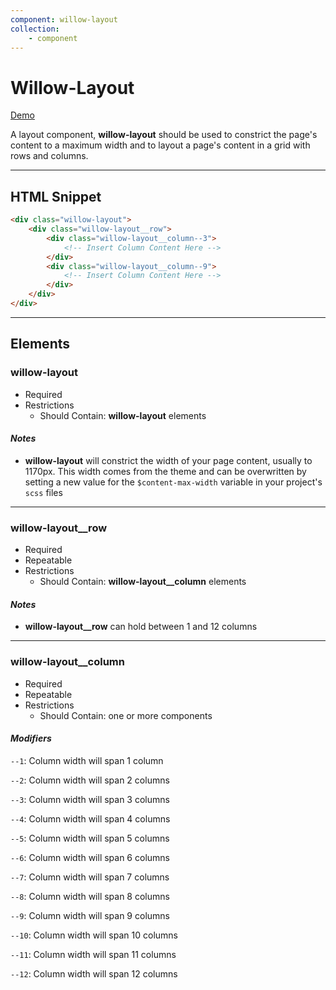 ```yaml
---
component: willow-layout
collection: 
    - component
---
```

# **Willow-Layout**

[Demo](http://codepen.io/team/UnumUX/pen/YZjwRK)

A layout component, **willow-layout** should be used to constrict the page's content to a maximum width and to layout a page's content in a grid with rows and columns.

---

## HTML Snippet

```html
<div class="willow-layout">
    <div class="willow-layout__row">
        <div class="willow-layout__column--3">
            <!-- Insert Column Content Here -->
        </div>
        <div class="willow-layout__column--9">
            <!-- Insert Column Content Here -->
        </div>
    </div>
</div>
```

---

## Elements

### willow-layout

- Required
- Restrictions
  - Should Contain: **willow-layout** elements

#### _Notes_

- **willow-layout** will constrict the width of your page content, usually to 1170px.  This width comes from the theme and can be overwritten by setting a new value for the `$content-max-width` variable in your project's `scss` files

---

### willow-layout__row

- Required
- Repeatable
- Restrictions
  - Should Contain: **willow-layout__column** elements

#### _Notes_

- **willow-layout__row** can hold between 1 and 12 columns

---

### willow-layout__column

- Required
- Repeatable
- Restrictions
  - Should Contain: one or more components

#### _Modifiers_

`--1`: Column width will span 1 column

`--2`: Column width will span 2 columns

`--3`: Column width will span 3 columns

`--4`: Column width will span 4 columns

`--5`: Column width will span 5 columns

`--6`: Column width will span 6 columns

`--7`: Column width will span 7 columns

`--8`: Column width will span 8 columns

`--9`: Column width will span 9 columns

`--10`: Column width will span 10 columns

`--11`: Column width will span 11 columns

`--12`: Column width will span 12 columns